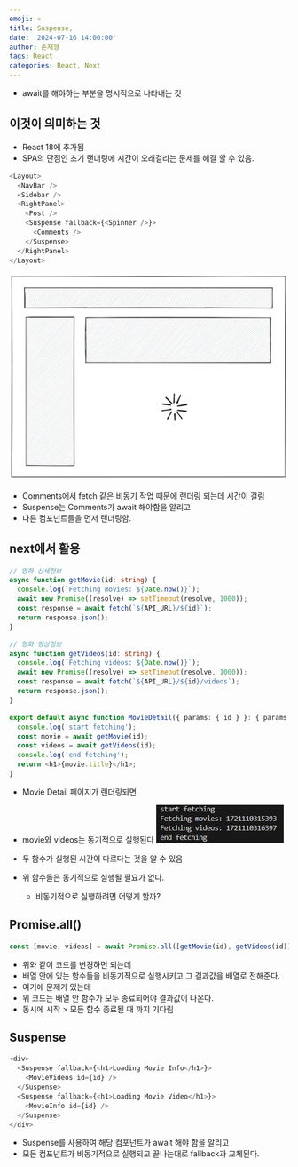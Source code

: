 ```yaml
---
emoji: ⚛️
title: Suspense,
date: '2024-07-16 14:00:00'
author: 손재형
tags: React
categories: React, Next
---
```


- await를 해야하는 부분을 명시적으로 나타내는 것

## 이것이 의미하는 것

- React 18에 추가됨
- SPA의 단점인 초기 랜더링에 시간이 오래걸리는 문제를 해결 할 수 있음.

```js
<Layout>
  <NavBar />
  <Sidebar />
  <RightPanel>
    <Post />
    <Suspense fallback={<Spinner />}>
      <Comments />
    </Suspense>
  </RightPanel>
</Layout>
```

![alt text](image.png)

- Comments에서 fetch 같은 비동기 작업 때문에 랜더링 되는데 시간이 걸림
- Suspense는 Comments가 await 해야함을 알리고
- 다른 컴포넌트들을 먼저 랜더링함.

## next에서 활용

```ts
// 영화 상세정보
async function getMovie(id: string) {
  console.log(`Fetching movies: ${Date.now()}`);
  await new Promise((resolve) => setTimeout(resolve, 1000));
  const response = await fetch(`${API_URL}/${id}`);
  return response.json();
}
```

```ts
// 영화 영상정보
async function getVideos(id: string) {
  console.log(`Fetching videos: ${Date.now()}`);
  await new Promise((resolve) => setTimeout(resolve, 1000));
  const response = await fetch(`${API_URL}/${id}/videos`);
  return response.json();
}
```

```ts
export default async function MovieDetail({ params: { id } }: { params: { id: string } }) {
  console.log('start fetching');
  const movie = await getMovie(id);
  const videos = await getVideos(id);
  console.log('end fetching');
  return <h1>{movie.title}</h1>;
}
```

- Movie Detail 페이지가 랜더링되면
- movie와 videos는 동기적으로 실행된다
  ![alt text](image-1.png)
- 두 함수가 실행된 시간이 다르다는 것을 알 수 있음

- 위 함수들은 동기적으로 실행될 필요가 없다.
  - 비동기적으로 실행하려면 어떻게 할까?

## Promise.all()

```ts
const [movie, videos] = await Promise.all([getMovie(id), getVideos(id)]);
```

- 위와 같이 코드를 변경하면 되는데
- 배열 안에 있는 함수들을 비동기적으로 실행시키고 그 결과값을 배열로 전해준다.
- 여기에 문제가 있는데
- 위 코드는 배열 안 함수가 모두 종료되어야 결과값이 나온다.
- 동시에 시작 > 모든 함수 종료될 때 까지 기다림

## Suspense

```ts
<div>
  <Suspense fallback={<h1>Loading Movie Info</h1>}>
    <MovieVideos id={id} />
  </Suspense>
  <Suspense fallback={<h1>Loading Movie Video</h1>}>
    <MovieInfo id={id} />
  </Suspense>
</div>
```

- Suspense를 사용하여 해당 컴포넌트가 await 해야 함을 알리고
- 모든 컴포넌트가 비동기적으로 실행되고 끝나는대로 fallback과 교체된다.
